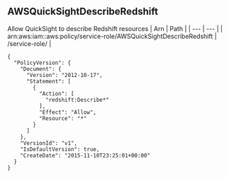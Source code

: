 
## AWSQuickSightDescribeRedshift
Allow QuickSight to describe Redshift resources
| Arn | Path |
| --- | --- |
| arn:aws:iam::aws:policy/service-role/AWSQuickSightDescribeRedshift | /service-role/ |
```
{
  "PolicyVersion": {
    "Document": {
      "Version": "2012-10-17",
      "Statement": [
        {
          "Action": [
            "redshift:Describe*"
          ],
          "Effect": "Allow",
          "Resource": "*"
        }
      ]
    },
    "VersionId": "v1",
    "IsDefaultVersion": true,
    "CreateDate": "2015-11-10T23:25:01+00:00"
  }
}
```
